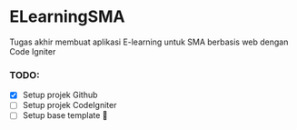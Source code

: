 # ELearningSMA
Tugas akhir membuat aplikasi E-learning untuk SMA berbasis web dengan Code Igniter

### TODO:
- [x] Setup projek Github
- [ ] Setup projek CodeIgniter
- [ ] Setup base template :tada:
